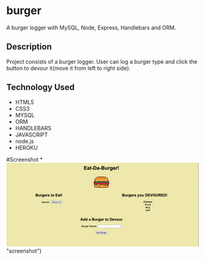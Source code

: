 # burger

A burger logger with MySQL, Node, Express, Handlebars and ORM.

## Description

Project consists of a burger logger. User can log a burger type and click the button to devour it(move it from left to right side).

## Technology Used

- HTML5
- CSS3
- MYSQL
- ORM
- HANDLEBARS
- JAVASCRIPT
- node.js
- HEROKU

#Screenshot \*![alt text](./public/assets/img/1.png) "screenshot")
